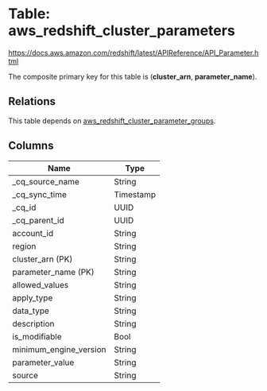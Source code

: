 # Table: aws_redshift_cluster_parameters

https://docs.aws.amazon.com/redshift/latest/APIReference/API_Parameter.html

The composite primary key for this table is (**cluster_arn**, **parameter_name**).

## Relations
This table depends on [aws_redshift_cluster_parameter_groups](aws_redshift_cluster_parameter_groups.md).

## Columns
| Name          | Type          |
| ------------- | ------------- |
|_cq_source_name|String|
|_cq_sync_time|Timestamp|
|_cq_id|UUID|
|_cq_parent_id|UUID|
|account_id|String|
|region|String|
|cluster_arn (PK)|String|
|parameter_name (PK)|String|
|allowed_values|String|
|apply_type|String|
|data_type|String|
|description|String|
|is_modifiable|Bool|
|minimum_engine_version|String|
|parameter_value|String|
|source|String|